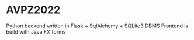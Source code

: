 # AVPZ2022
Python backend written in Flask + SqlAlchemy + SQLite3 DBMS
Frontend is build with Java FX forms
